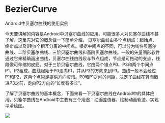 # BezierCurve
Android中贝塞尔曲线的使用实例

今天要讲解的内容是Android中贝塞尔曲线的应用。可能很多人对贝塞尔曲线不甚了解，这里先对它的概念做一下简单介绍。
       贝塞尔曲线由多个点组成：起始点、终止点以及0到n个相互分离的中间点。根据中间点的不同，可以分为线性贝塞尔曲线、二阶贝塞尔曲线、三阶贝塞尔曲线和高阶贝塞尔曲线。一般的矢量图形软件通过它来精确画出曲线，贝塞尔曲线由线段与节点组成，节点是可拖动的支点，线段像可伸缩的皮筋。对于三阶贝塞尔曲线，它由两个锚点P0、P3和两个中间点P1、P2组成。曲线起始于P0走向P1，并从P2的方向来到P3。曲线一般不会经过P1和P2，这两个点只是提供方向资讯。P0和P1之间的间距，决定了曲线在转而趋进P3之前，走向P2方向的“长度有多长”。

了解了贝塞尔曲线的基本概念，下面来看一下贝塞尔曲线在Android中的具体应用。贝塞尔曲线在Android中主要有三个用途：动画差值器、绘制动画轨迹、实现平滑绘图。

![](https://github.com/viclee2014/BezierCurve/blob/master/app/src/main/res/raw/beziercurve.gif)
